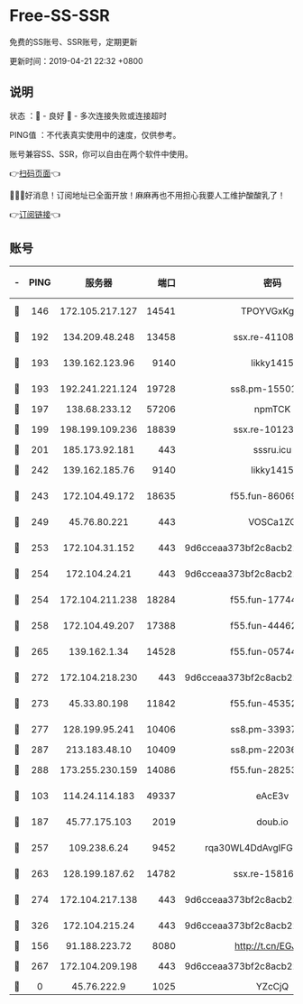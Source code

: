# Free-SS-SSR

免费的SS账号、SSR账号，定期更新

更新时间：2019-04-21 22:32 +0800

## 说明

状态     ：🙂 - 良好 🙁 - 多次连接失败或连接超时

PING值   ：不代表真实使用中的速度，仅供参考。

账号兼容SS、SSR，你可以自由在两个软件中使用。

👉[扫码页面](https://liesauer.github.io/Free-SS-SSR/)👈

🎉🎉🎉好消息！订阅地址已全面开放！麻麻再也不用担心我要人工维护酸酸乳了！

👉[订阅链接](https://www.liesauer.net/yogurt/subscribe?ACCESS_TOKEN=DAYxR3mMaZAsaqUb)👈

## 账号

|-|PING|服务器|端口|密码|加密方式|区域|
|:----:|:----:|:-----:|-----:|:----:|:----:|:----:|
|🙂|146|172.105.217.127|14541|TPOYVGxKglpi|aes-256-cfb|JP|
|🙂|192|134.209.48.248|13458|ssx.re-41108917|aes-256-cfb|US|
|🙂|193|139.162.123.96|9140|likky1415|aes-256-cfb|JP|
|🙂|193|192.241.221.124|19728|ss8.pm-15501985|aes-256-cfb|US|
|🙂|197|138.68.233.12|57206|npmTCK|rc4-md5|US|
|🙂|199|198.199.109.236|18839|ssx.re-10123723|aes-256-cfb|US|
|🙂|201|185.173.92.181|443|sssru.icu|rc4-md5|RU|
|🙂|242|139.162.185.76|9140|likky1415|aes-256-cfb|DE|
|🙂|243|172.104.49.172|18635|f55.fun-86069991|aes-256-cfb|SG|
|🙂|249|45.76.80.221|443|VOSCa1ZG|aes-256-cfb|DE|
|🙂|253|172.104.31.152|443|9d6cceaa373bf2c8acb22e60b6a58be6|aes-256-cfb|US|
|🙂|254|172.104.24.21|443|9d6cceaa373bf2c8acb22e60b6a58be6|aes-256-cfb|US|
|🙂|254|172.104.211.238|18284|f55.fun-17744307|aes-256-cfb|US|
|🙂|258|172.104.49.207|17388|f55.fun-44462258|aes-256-cfb|SG|
|🙂|265|139.162.1.34|14528|f55.fun-05744880|aes-256-cfb|SG|
|🙂|272|172.104.218.230|443|9d6cceaa373bf2c8acb22e60b6a58be6|aes-256-cfb|US|
|🙂|273|45.33.80.198|11842|f55.fun-45352545|aes-256-cfb|US|
|🙂|277|128.199.95.241|10406|ss8.pm-33937991|aes-256-cfb|SG|
|🙂|287|213.183.48.10|10409|ss8.pm-22036959|rc4-md5|RU|
|🙂|288|173.255.230.159|14086|f55.fun-28253939|aes-256-cfb|US|
|🙂|103|114.24.114.183|49337|eAcE3v|chacha20-ietf|TW|
|🙂|187|45.77.175.103|2019|doub.io|aes-128-ctr|SG|
|🙂|257|109.238.6.24|9452|rqa30WL4DdAvgIFG6Fs3znzTa|aes-256-cfb|FR|
|🙂|263|128.199.187.62|14782|ssx.re-15816563|aes-256-cfb|SG|
|🙂|274|172.104.217.138|443|9d6cceaa373bf2c8acb22e60b6a58be6|aes-256-cfb|US|
|🙂|326|172.104.215.24|443|9d6cceaa373bf2c8acb22e60b6a58be6|aes-256-cfb|US|
|🙁|156|91.188.223.72|8080|http://t.cn/EGJIyrl|rc4-md5|RU|
|🙁|267|172.104.209.198|443|9d6cceaa373bf2c8acb22e60b6a58be6|aes-256-cfb|US|
|🙁|0|45.76.222.9|1025|YZcCjQ|rc4-md5|JP|
